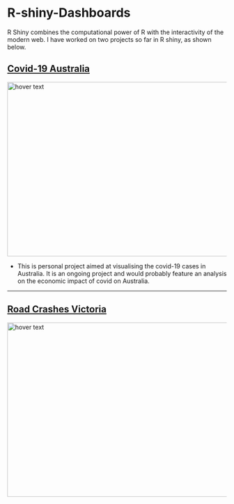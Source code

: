 # R-shiny-Dashboards

R Shiny combines the computational power of R with the interactivity of the modern web. I have worked on two projects so far in R shiny, as shown below. 

## [Covid-19 Australia](https://github.com/SuvanshVaid27/covid-19-dashboard)


<p>
  <a href = "https://suvanshvaid27.shinyapps.io/covid-19/">
  <img src="https://github.com/SuvanshVaid27/R-shiny-Dashboards/blob/main/image/cdc-k0KRNtqcjfw-unsplash.jpg" width="600" height = "400" title="hover text">
  </a>
</p>


  - This is personal project aimed at visualising the covid-19 cases in Australia. It is an ongoing project and would probably feature an analysis on the economic impact of covid on Australia.

<hr>

## [Road Crashes Victoria](https://github.com/SuvanshVaid27/Road-crashes-victoria-dashboard)

<p>
  <a href = "https://github.com/SuvanshVaid27/Road-crashes-victoria-dashboard">
  <img src="https://github.com/SuvanshVaid27/R-shiny-Dashboards/blob/main/image/Screen%20Shot%202021-04-29%20at%201.02.47%20am.png" width="600" height = "400" title="hover text">
  </a>
</p>
